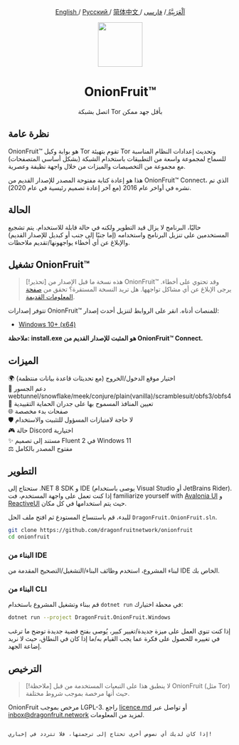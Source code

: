 <p align="center"> 	<a href="./readme.md"> 	English 	</a> 	/ 	 <a href="./readme-ru.md"> Русский </a>  /  <a href="./readme-zh-cn.md"> 	简体中文 	</a>  /  <a href="./readme-ar.md"> 	اَلْعَرَبِيَّةُ 	</a>  /  <a href="./readme-fa.md"> 	فارسی 	</a> </p>

<div align="center">

<img src="DragonFruit.OnionFruit/Assets/onionfruit.svg" width="100"/>

# OnionFruit™
اتصل بشبكة Tor بأقل جهد ممكن

</div>

## نظرة عامة
OnionFruit™ هو بوابة وكيل Tor تقوم بتهيئة Tor وتحديث إعدادات النظام المناسبة للسماح لمجموعة واسعة من التطبيقات باستخدام الشبكة (بشكل أساسي المتصفحات) مع مجموعة من التخصيصات والميزات من خلال واجهة نظيفة وعصرية.

هذا هو إعادة كتابة مفتوحة المصدر للإصدار القديم من OnionFruit™ Connect، الذي تم نشره في أواخر عام 2016 (مع آخر إعادة تصميم رئيسية في عام 2020).

## الحالة
حاليًا، البرنامج لا يزال قيد التطوير ولكنه في حالة قابلة للاستخدام.
يتم تشجيع المستخدمين على تنزيل البرنامج واستخدامه (إما جنبًا إلى جنب أو كبديل للإصدار القديم) والإبلاغ عن أي أخطاء يواجهونها/تقديم ملاحظات.

## تشغيل OnionFruit™
> [!تحذير]
> هذه نسخة ما قبل الإصدار من OnionFruit™ وقد تحتوي على أخطاء. يرجى الإبلاغ عن أي مشاكل تواجهها.
> هل تريد النسخة المستقرة؟ تحقق من [صفحة المعلومات القديمة](https://github.com/dragonfruitnetwork/onionfruit/tree/onionfruit-connect-legacy-info).

تتوفر إصدارات OnionFruit™ للمنصات أدناه. انقر على الروابط لتنزيل أحدث إصدار:

- [Windows 10+ (x64)](https://github.com/dragonfruitnetwork/onionfruit/releases)

**ملاحظة: install.exe هو المثبت للإصدار القديم من OnionFruit™ Connect.**

## الميزات
🌍 اختيار موقع الدخول/الخروج (مع تحديثات قاعدة بيانات منتظمة)  
🌉 دعم الجسور webtunnel/snowflake/meek/conjure/plain(vanilla)/scramblesuit/obfs3/obfs4  
🧱 تعيين المنافذ المسموح بها على جدران الحماية التقييدية  
🌐 صفحات بدء مخصصة  
🛡️ لا حاجة لامتيازات المسؤول للتثبيت والاستخدام  
🎮 حالة Discord اختيارية  
✨ مستند إلى تصميم Fluent 2 في Windows 11  
⚖️ مفتوح المصدر بالكامل

## التطوير
ستحتاج إلى .NET 8 SDK و IDE (يوصى باستخدام Visual Studio أو JetBrains Rider).
إذا كنت تعمل على واجهة المستخدم، فت familiarize yourself with [Avalonia UI](https://avaloniaui.net/) و [ReactiveUI](https://www.reactiveui.net/) حيث يتم استخدامها في كل مكان.

للبدء، قم باستنساخ المستودع ثم افتح ملف الحل `DragonFruit.OnionFruit.sln`.

```bash
git clone https://github.com/dragonfruitnetwork/onionfruit
cd onionfruit
```

### البناء من IDE
لبناء المشروع، استخدم وظائف البناء/التشغيل/التصحيح المقدمة من IDE الخاص بك.

### البناء من CLI
قم ببناء وتشغيل المشروع باستخدام `dotnet run` في محطة اختيارك:

```bash
dotnet run --project DragonFruit.OnionFruit.Windows
```

إذا كنت تنوي العمل على ميزة جديدة/تغيير كبير، يُوصى بفتح قضية جديدة توضح ما ترغب في تغييره للحصول على فكرة عما يجب القيام به/ما إذا كان في النطاق، حيث لا نريد إضاعة الجهد.

## الترخيص
> [!ملاحظة]
> لا ينطبق هذا على التبعيات المستخدمة من قبل OnionFruit (مثل Tor) حيث أنها مرخصة بموجب شروط مختلفة.

OnionFruit مرخص بموجب LGPL-3. راجع [licence.md](licence.md) أو تواصل عبر inbox@dragonfruit.network لمزيد من المعلومات.
```

إذا كان لديك أي نصوص أخرى تحتاج إلى ترجمتها، فلا تتردد في إخباري!